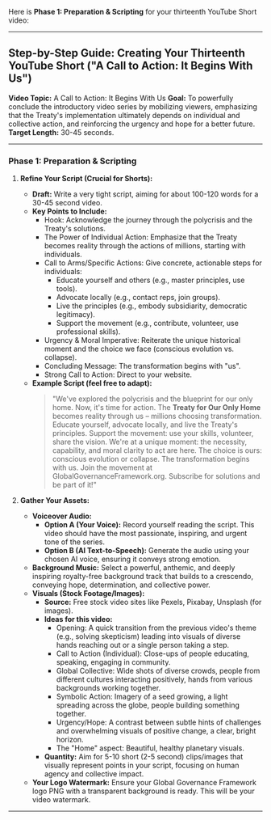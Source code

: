 Here is **Phase 1: Preparation & Scripting** for your thirteenth YouTube Short video:

---

## Step-by-Step Guide: Creating Your Thirteenth YouTube Short ("A Call to Action: It Begins With Us")

**Video Topic:** A Call to Action: It Begins With Us
**Goal:** To powerfully conclude the introductory video series by mobilizing viewers, emphasizing that the Treaty's implementation ultimately depends on individual and collective action, and reinforcing the urgency and hope for a better future.
**Target Length:** 30-45 seconds.

---

### **Phase 1: Preparation & Scripting**

1.  **Refine Your Script (Crucial for Shorts):**
    * **Draft:** Write a very tight script, aiming for about 100-120 words for a 30-45 second video.
    * **Key Points to Include:**
        * Hook: Acknowledge the journey through the polycrisis and the Treaty's solutions.
        * The Power of Individual Action: Emphasize that the Treaty becomes reality through the actions of millions, starting with individuals.
        * Call to Arms/Specific Actions: Give concrete, actionable steps for individuals:
            * Educate yourself and others (e.g., master principles, use tools).
            * Advocate locally (e.g., contact reps, join groups).
            * Live the principles (e.g., embody subsidiarity, democratic legitimacy).
            * Support the movement (e.g., contribute, volunteer, use professional skills).
        * Urgency & Moral Imperative: Reiterate the unique historical moment and the choice we face (conscious evolution vs. collapse).
        * Concluding Message: The transformation begins with "us".
        * Strong Call to Action: Direct to your website.
    * **Example Script (feel free to adapt):**
        > "We've explored the polycrisis and the blueprint for our only home. Now, it's time for action.
        > The **Treaty for Our Only Home** becomes reality through us – millions choosing transformation.
        > Educate yourself, advocate locally, and live the Treaty's principles. Support the movement: use your skills, volunteer, share the vision.
        > We're at a unique moment: the necessity, capability, and moral clarity to act are here. The choice is ours: conscious evolution or collapse.
        > The transformation begins with us.
        > Join the movement at GlobalGovernanceFramework.org. Subscribe for solutions and be part of it!"

2.  **Gather Your Assets:**
    * **Voiceover Audio:**
        * **Option A (Your Voice):** Record yourself reading the script. This video should have the most passionate, inspiring, and urgent tone of the series.
        * **Option B (AI Text-to-Speech):** Generate the audio using your chosen AI voice, ensuring it conveys strong emotion.
    * **Background Music:** Select a powerful, anthemic, and deeply inspiring royalty-free background track that builds to a crescendo, conveying hope, determination, and collective power.
    * **Visuals (Stock Footage/Images):**
        * **Source:** Free stock video sites like Pexels, Pixabay, Unsplash (for images).
        * **Ideas for this video:**
            * Opening: A quick transition from the previous video's theme (e.g., solving skepticism) leading into visuals of diverse hands reaching out or a single person taking a step.
            * Call to Action (Individual): Close-ups of people educating, speaking, engaging in community.
            * Global Collective: Wide shots of diverse crowds, people from different cultures interacting positively, hands from various backgrounds working together.
            * Symbolic Action: Imagery of a seed growing, a light spreading across the globe, people building something together.
            * Urgency/Hope: A contrast between subtle hints of challenges and overwhelming visuals of positive change, a clear, bright horizon.
            * The "Home" aspect: Beautiful, healthy planetary visuals.
        * **Quantity:** Aim for 5-10 short (2-5 second) clips/images that visually represent points in your script, focusing on human agency and collective impact.
    * **Your Logo Watermark:** Ensure your Global Governance Framework logo PNG with a transparent background is ready. This will be your video watermark.

---

